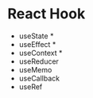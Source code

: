 # React Hook
- useState *
- useEffect *
- useContext *
- useReducer
- useMemo
- useCallback
- useRef